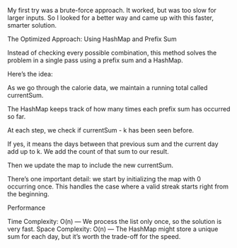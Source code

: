 My first try was a brute-force approach. It worked, but was too slow for larger inputs. So I looked for a better way and came up with this faster, smarter solution.

The Optimized Approach: Using HashMap and Prefix Sum

Instead of checking every possible combination, this method solves the problem in a single pass using a prefix sum and a HashMap.

Here’s the idea:

As we go through the calorie data, we maintain a running total called currentSum.

The HashMap keeps track of how many times each prefix sum has occurred so far.

At each step, we check if currentSum - k has been seen before.

If yes, it means the days between that previous sum and the current day add up to k. We add the count of that sum to our result.

Then we update the map to include the new currentSum.

There’s one important detail: we start by initializing the map with 0 occurring once. This handles the case where a valid streak starts right from the beginning.

Performance

Time Complexity: O(n) — We process the list only once, so the solution is very fast.
Space Complexity: O(n) — The HashMap might store a unique sum for each day, but it’s worth the trade-off for the speed.